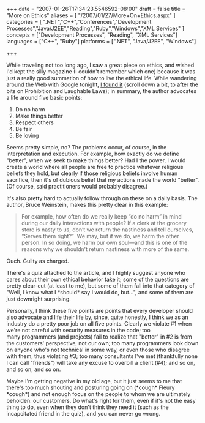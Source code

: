 +++
date = "2007-01-26T17:34:23.5546592-08:00"
draft = false
title = "More on Ethics"
aliases = [
	"/2007/01/27/More+On+Ethics.aspx"
]
categories = [
	".NET","C++","Conferences","Development Processes","Java/J2EE","Reading","Ruby","Windows","XML Services"
]
concepts = ["Development Processes", "Reading", "XML Services"]
languages = ["C++", "Ruby"]
platforms = [".NET", "Java/J2EE", "Windows"]
 
+++
<P>While traveling not too long ago, I saw a great piece on ethics, and wished I'd kept the silly magazine (I couldn't remember which one) because it was just a really good summation of how to live the ethical life. While wandering around the Web with Google tonight, <A href="http://www.hemispheresmagazine.com/nov06/cybersidebar.html">I found it</A>&nbsp;(scroll down a bit, to after the bits on Prohibition and Laughable Laws); in summary, the author advocates a life around five basic points:</P>
<OL>
<LI>Do no harm</LI>
<LI>Make things better</LI>
<LI>Respect others</LI>
<LI>Be fair</LI>
<LI>Be loving</LI></OL>
<P>Seems pretty simple, no? The problems occur, of course, in the interpretation and execution. For example, how exactly do we define "better", when we seek to make things better? Had I the power, I would create a world where all people are free to practice whatever religious beliefs they hold, but clearly if those religious beliefs involve human sacrifice, then it's of dubious belief that my actions made the world "better". (Of course, said practitioners would probably disagree.)</P>
<P>It's also pretty hard to actually follow through on these on a daily basis. The author, Bruce Weinstein, makes this pretty clear in this example:</P>
<BLOCKQUOTE dir=ltr style="MARGIN-RIGHT: 0px">
<P>For example, how often do we really keep “do no harm” in mind during our daily interactions with people? If a clerk at the grocery store is nasty to us, don’t we return the nastiness and tell ourselves, “Serves them right?”&nbsp; We may, but if we do, we harm the other person. In so doing, we harm our own soul—and this is one of the reasons why we shouldn’t return nastiness with more of the same.</P></BLOCKQUOTE>
<P>Ouch. Guilty as charged.</P>
<P>There's a quiz attached to the article, and I highly suggest anyone who cares about their own ethical behavior take it; some of the questions are pretty clear-cut (at least to me), but some of them fall into that category of "Well, I know what I *should* say I would do, but...", and some of them are just downright surprising.</P>
<P>Personally, I think these five points are points that every developer should also advocate and life their life by, since, quite honestly, I think we as an industry do a pretty poor job on all five points. Clearly we violate #1 when we're not careful with security measures in the code; too many&nbsp;programmers (and projects)&nbsp;fail to realize that "better" in #2 is from the customers' perspective, not our own; too many programmers look down on anyone who's not technical in some way, or even those who disagree with them, thus violating #3; too many consultants I've met (thankfully none I can call "friends") will take any excuse to overbill a client (#4); and so on, and so on, and so on.</P>
<P>Maybe I'm getting negative in my old age, but it just seems to me that there's too much shouting and posturing going on (*cough* Fleury *cough*) and not enough focus on the people to whom we are ultimately beholden: our customers. Do what's right for them, even if it's not the easy thing to do, even when they don't think they need it (such as the incapcitated friend in the quiz), and you can never go wrong.</P>
 
